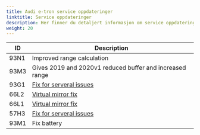 ```yaml
---
title: Audi e-tron service oppdateringer
linktitle: Service oppdateringer
description: Her finner du detaljert informasjon om service oppdateringer til Audi e-tron
weight: 20
---
```


| ID | Description |
|-----|-------|
| 93N1 | Improved range calculation     |
| 93M3 | Gives 2019 and 2020v1 reduced buffer and increased range |
| 93G1 | [Fix for serveral issues](https://github.com/electrichasgoneaudi/etron-issues/issues/55) |
| 66L2 | [Virtual mirror fix](https://github.com/electrichasgoneaudi/etron-issues/issues/50)   |
| 66L1 | [Virtual mirror fix](https://github.com/electrichasgoneaudi/etron-issues/issues/49)  |
| 57H3 | [Fix for serveral issues](https://github.com/electrichasgoneaudi/etron-issues/issues/48) |
| 93M1 | Fix battery |
